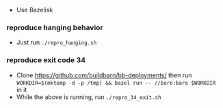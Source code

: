 - Use Bazelisk

### reproduce hanging behavior
- Just run `./repro_hanging.sh`

### reproduce exit code 34
- Clone https://github.com/buildbarn/bb-deployments/ then run `WORKDIR=$(mktemp -d -p /tmp) && bazel run -- //bare:bare $WORKDIR` in it
- While the above is running, run `./repro_34_exit.sh`